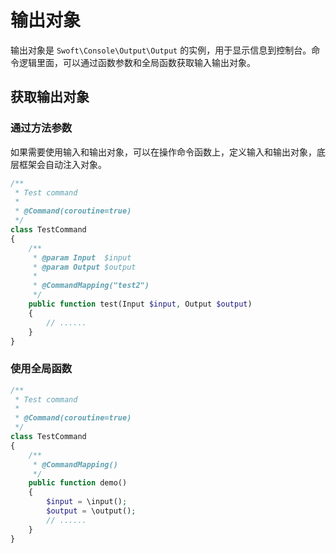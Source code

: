 # 输出对象

输出对象是 `Swoft\Console\Output\Output` 的实例，用于显示信息到控制台。命令逻辑里面，可以通过函数参数和全局函数获取输入输出对象。

## 获取输出对象

### 通过方法参数

如果需要使用输入和输出对象，可以在操作命令函数上，定义输入和输出对象，底层框架会自动注入对象。

```php
/**
 * Test command
 *
 * @Command(coroutine=true)
 */
class TestCommand
{
    /**
     * @param Input  $input
     * @param Output $output
     *
     * @CommandMapping("test2")
     */
    public function test(Input $input, Output $output)
    {
        // ......
    }
}
```

### 使用全局函数

```php
/**
 * Test command
 *
 * @Command(coroutine=true)
 */
class TestCommand
{
    /**
     * @CommandMapping()
     */
    public function demo()
    {
        $input = \input();
        $output = \output();
        // ......
    }
}
```
